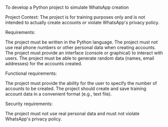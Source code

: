 To develop a Python project to simulate WhatsApp creation

Project Context: The project is for training purposes only and is not intended to actually create accounts or violate WhatsApp's privacy policy.

Requirements:

The project must be written in the Python language.
The project must not use real phone numbers or other personal data when creating accounts.
The project must provide an interface (console or graphical) to interact with users.
The project must be able to generate random data (names, email addresses) for the accounts created.

Functional requirements:

The project must provide the ability for the user to specify the number of accounts to be created.
The project should create and save training account data in a convenient format (e.g., text file).

Security requirements:

The project must not use real personal data and must not violate WhatsApp's privacy policy.

